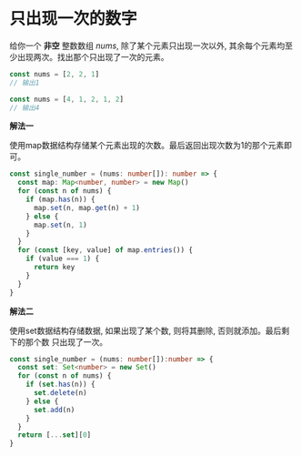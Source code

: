 # 只出现一次的数字

  给你一个 **非空** 整数数组 *nums*, 除了某个元素只出现一次以外, 其余每个元素均至少出现两次。找出那个只出现了一次的元素。

```js
const nums = [2, 2, 1]
// 输出1

const nums = [4, 1, 2, 1, 2]
// 输出4
```

**解法一**

  使用map数据结构存储某个元素出现的次数。最后返回出现次数为1的那个元素即可。

```ts
const single_number = (nums: number[]): number => {
  const map: Map<number, number> = new Map()
  for (const n of nums) {
    if (map.has(n)) {
      map.set(n, map.get(n) + 1)
    } else {
      map.set(n, 1)
    }
  }
  for (const [key, value] of map.entries()) {
    if (value === 1) {
      return key
    }
  }
}
```

**解法二**

  使用set数据结构存储数据, 如果出现了某个数, 则将其删除, 否则就添加。最后剩下的那个数 只出现了一次。

```ts
const single_number = (nums: number[]):number => {
  const set: Set<number> = new Set()
  for (const n of nums) {
    if (set.has(n)) {
      set.delete(n)
    } else {
      set.add(n)
    }
  }
  return [...set][0]
}
```